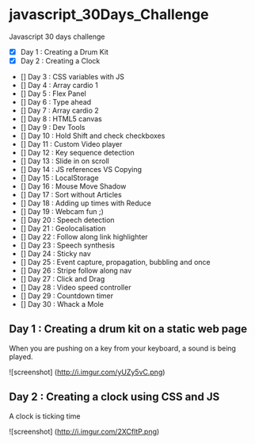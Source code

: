 # javascript_30Days_Challenge
Javascript 30 days challenge 

- [x] Day 1 : Creating a Drum Kit</a>
- [x] Day 2 : Creating a Clock
- [] Day 3 : CSS variables with JS
- [] Day 4 : Array cardio 1
- [] Day 5 : Flex Panel
- [] Day 6 : Type ahead
- [] Day 7 : Array cardio 2
- [] Day 8 : HTML5 canvas
- [] Day 9 : Dev Tools
- [] Day 10 : Hold Shift and check checkboxes
- [] Day 11 : Custom Video player
- [] Day 12 : Key sequence detection
- [] Day 13 : Slide in on scroll
- [] Day 14 : JS references VS Copying
- [] Day 15 : LocalStorage
- [] Day 16 : Mouse Move Shadow
- [] Day 17 : Sort without Articles  
- [] Day 18 : Adding up times with Reduce
- [] Day 19 : Webcam fun ;)
- [] Day 20 : Speech detection
- [] Day 21 : Geolocalisation
- [] Day 22 : Follow along link highlighter
- [] Day 23 : Speech synthesis
- [] Day 24 : Sticky nav
- [] Day 25 : Event capture, propagation, bubbling and once
- [] Day 26 : Stripe follow along nav
- [] Day 27 : Click and Drag
- [] Day 28 : Video speed controller
- [] Day 29 : Countdown timer
- [] Day 30 : Whack a Mole 

## Day 1 : Creating a drum kit on a static web page
When you are pushing on a key from your keyboard, a sound is being played.

![screenshot]
(http://i.imgur.com/yUZy5vC.png)

## Day 2 : Creating a clock using CSS and JS
A clock is ticking time 

![screenshot]
(http://i.imgur.com/2XCfltP.png)
